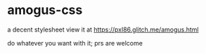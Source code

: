 # amogus-css
a decent stylesheet
view it at https://pxl86.glitch.me/amogus.html

do whatever you want with it; prs are welcome
